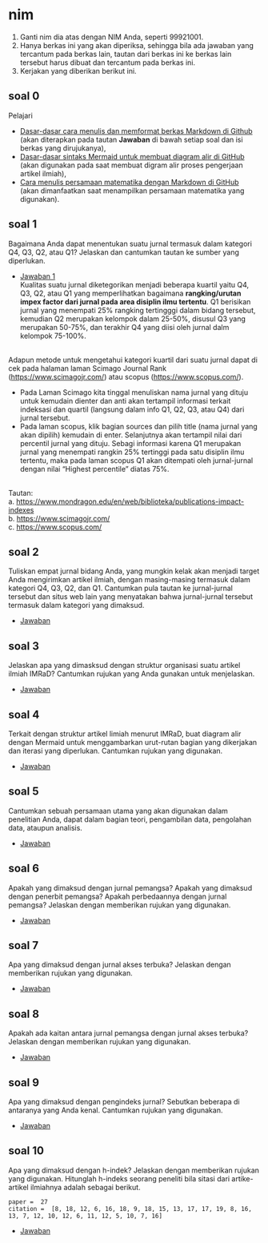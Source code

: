 # nim
1. Ganti nim dia atas dengan NIM Anda, seperti 99921001.
2. Hanya berkas ini yang akan diperiksa, sehingga bila ada jawaban yang tercantum pada berkas lain, tautan dari berkas ini ke berkas lain tersebut harus dibuat dan tercantum pada berkas ini.
3. Kerjakan yang diberikan berikut ini.


## soal 0
Pelajari
+ [Dasar-dasar cara menulis dan memformat berkas Markdown di Github](https://docs.github.com/en/get-started/writing-on-github/getting-started-with-writing-and-formatting-on-github/basic-writing-and-formatting-syntax)<br>(akan diterapkan pada tautan **Jawaban** di bawah setiap soal dan isi berkas yang dirujukanya),
+ [Dasar-dasar sintaks Mermaid untuk membuat diagram alir di GitHub](https://mermaid-js.github.io/mermaid/#/flowchart)<br>
(akan digunakan pada saat membuat digram alir proses pengerjaan artikel ilmiah),
+ [Cara menulis persamaan matematika dengan Markdown di GitHub](https://docs.github.com/en/get-started/writing-on-github/working-with-advanced-formatting/writing-mathematical-expressions)<br>
(akan dimanfaatkan saat menampilkan persamaan matematika yang digunakan).


## soal 1
Bagaimana Anda dapat menentukan suatu jurnal termasuk dalam kategori Q4, Q3, Q2, atau Q1? Jelaskan dan cantumkan tautan ke sumber yang diperlukan.

+ [Jawaban 1]()
<br> Kualitas suatu jurnal diketegorikan menjadi beberapa kuartil yaitu Q4, Q3, Q2, atau Q1 yang memperlihatkan bagaimana **rangking/urutan impex factor dari jurnal pada area disiplin ilmu tertentu**. Q1 berisikan jurnal yang menempati 25% rangking tertingggi dalam bidang tersebut, kemudian Q2 merupakan kelompok dalam 25-50%, disusul Q3 yang merupakan 50-75%, dan terakhir Q4 yang diisi oleh jurnal dalm kelompok 75-100%.

<br> Adapun metode untuk mengetahui kategori kuartil dari suatu jurnal dapat di cek pada halaman laman Scimago Journal Rank (https://www.scimagojr.com/) atau scopus (https://www.scopus.com/).
-	Pada Laman Scimago kita tinggal menuliskan nama jurnal yang dituju untuk kemudain dienter dan anti akan tertampil informasi terkait indeksasi dan quartil (langsung dalam info Q1, Q2, Q3, atau Q4) dari jurnal tersebut.
-	Pada laman scopus, klik bagian sources dan pilih title (nama jurnal yang akan dipilih) kemudain di enter. Selanjutnya akan tertampil nilai dari percentil jurnal yang dituju. Sebagi informasi karena Q1 merupakan jurnal yang menempati rangkin 25% tertinggi pada satu disiplin ilmu tertentu, maka pada laman scopus Q1 akan ditempati oleh jurnal-jurnal dengan nilai “Highest percentile” diatas 75%.

<br>Tautan:<br>
a.	https://www.mondragon.edu/en/web/biblioteka/publications-impact-indexes<br>
b.	https://www.scimagojr.com/<br>
c.	https://www.scopus.com/



## soal 2
Tuliskan empat jurnal bidang Anda, yang mungkin kelak akan menjadi target Anda mengirimkan artikel ilmiah, dengan masing-masing termasuk dalam kategori Q4, Q3, Q2, dan Q1. Cantumkan pula tautan ke jurnal-jurnal tersebut dan situs web lain yang menyatakan bahwa jurnal-jurnal tersebut termasuk dalam kategori yang dimaksud.

+ [Jawaban]()


## soal 3
Jelaskan apa yang dimasksud dengan struktur organisasi suatu artikel ilmiah IMRaD? Cantumkan rujukan yang Anda gunakan untuk menjelaskan.

+ [Jawaban]()


## soal 4
Terkait dengan struktur artikel limiah menurut IMRaD, buat diagram alir dengan Mermaid untuk menggambarkan urut-rutan bagian yang dikerjakan dan iterasi yang diperlukan. Cantumkan rujukan yang digunakan.

+ [Jawaban]()


## soal 5
Cantumkan sebuah persamaan utama yang akan digunakan dalam penelitian Anda, dapat dalam bagian teori, pengambilan data, pengolahan data, ataupun analisis.

+ [Jawaban]()


## soal 6
Apakah yang dimaksud dengan jurnal pemangsa? Apakah yang dimaksud dengan penerbit pemangsa? Apakah perbedaannya dengan jurnal pemangsa? Jelaskan dengan memberikan rujukan yang digunakan.

+ [Jawaban]()


## soal 7
Apa yang dimaksud dengan jurnal akses terbuka? Jelaskan dengan memberikan rujukan yang digunakan.


+ [Jawaban]()


## soal 8
Apakah ada kaitan antara jurnal pemangsa dengan jurnal akses terbuka? Jelaskan dengan memberikan rujukan yang digunakan.

+ [Jawaban]()


## soal 9
Apa yang dimaksud dengan pengindeks jurnal? Sebutkan beberapa di antaranya yang Anda kenal. Cantumkan rujukan yang digunakan.

+ [Jawaban]()


## soal 10
Apa yang dimaksud dengan h-indek? Jelaskan dengan memberikan rujukan yang digunakan. Hitunglah h-indeks seorang peneliti bila sitasi dari artike-artikel ilmiahnya adalah sebagai berikut.

```
paper =  27
citation =  [8, 18, 12, 6, 16, 18, 9, 18, 15, 13, 17, 17, 19, 8, 16, 13, 7, 12, 10, 12, 6, 11, 12, 5, 10, 7, 16] 
```

+ [Jawaban]()
